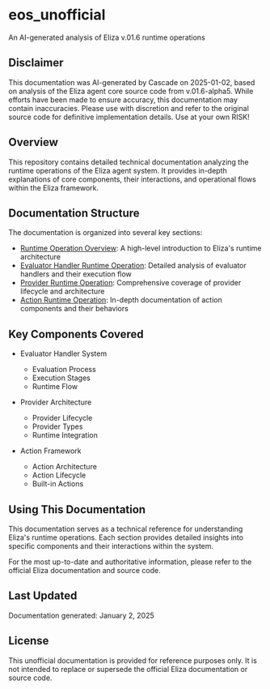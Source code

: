 # eos_unofficial

An AI-generated analysis of Eliza v.01.6 runtime operations

## Disclaimer

This documentation was AI-generated by Cascade on 2025-01-02, based on analysis of the Eliza agent core source code from v.01.6-alpha5. While efforts have been made to ensure accuracy, this documentation may contain inaccuracies. Please use with discretion and refer to the original source code for definitive implementation details.  Use at your own RISK!

## Overview

This repository contains detailed technical documentation analyzing the runtime operations of the Eliza agent system. It provides in-depth explanations of core components, their interactions, and operational flows within the Eliza framework.

## Documentation Structure

The documentation is organized into several key sections:

- [Runtime Operation Overview](docs/runtime%20operation%20overview.md): A high-level introduction to Eliza's runtime architecture
- [Evaluator Handler Runtime Operation](docs/handler%20runtime%20operation.md): Detailed analysis of evaluator handlers and their execution flow
- [Provider Runtime Operation](docs/provider%20runtime%20operation.md): Comprehensive coverage of provider lifecycle and architecture
- [Action Runtime Operation](docs/action%20runtime%20operation.md): In-depth documentation of action components and their behaviors

## Key Components Covered

- Evaluator Handler System
  - Evaluation Process
  - Execution Stages
  - Runtime Flow
  
- Provider Architecture
  - Provider Lifecycle
  - Provider Types
  - Runtime Integration
  
- Action Framework
  - Action Architecture
  - Action Lifecycle
  - Built-in Actions

## Using This Documentation

This documentation serves as a technical reference for understanding Eliza's runtime operations. Each section provides detailed insights into specific components and their interactions within the system.

For the most up-to-date and authoritative information, please refer to the official Eliza documentation and source code.

## Last Updated

Documentation generated: January 2, 2025

## License

This unofficial documentation is provided for reference purposes only. It is not intended to replace or supersede the official Eliza documentation or source code.
